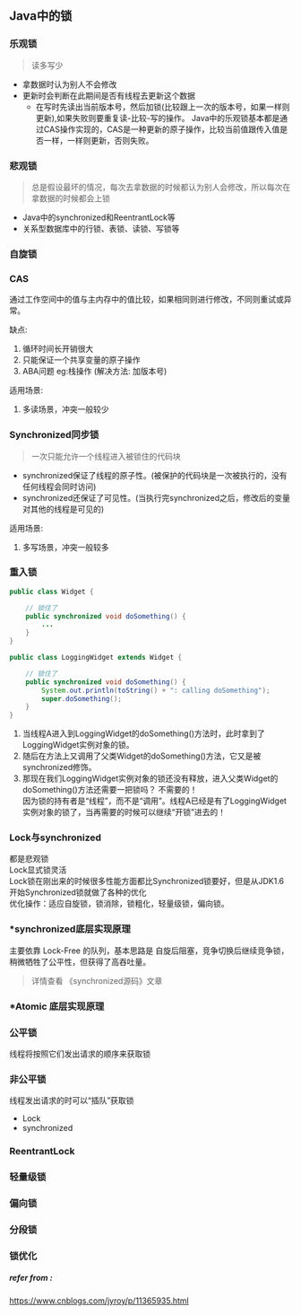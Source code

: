 ## Java中的锁
### 乐观锁
> 读多写少

- 拿数据时认为别人不会修改
- 更新时会判断在此期间是否有线程去更新这个数据
    - 在写时先读出当前版本号，然后加锁(比较跟上一次的版本号，如果一样则更新),如果失败则要重复读-比较-写的操作。
Java中的乐观锁基本都是通过CAS操作实现的，CAS是一种更新的原子操作，比较当前值跟传入值是否一样，一样则更新，否则失败。

### 悲观锁
> 总是假设最坏的情况，每次去拿数据的时候都认为别人会修改，所以每次在拿数据的时候都会上锁

- Java中的synchronized和ReentrantLock等
- 关系型数据库中的行锁、表锁、读锁、写锁等
### 自旋锁  
### CAS  
通过工作空间中的值与主内存中的值比较，如果相同则进行修改，不同则重试或异常。  

缺点: 
1. 循环时间长开销很大
2. 只能保证一个共享变量的原子操作
3. ABA问题  eg:栈操作 (解决方法: 加版本号)

适用场景: 
1. 多读场景，冲突一般较少
### Synchronized同步锁
> 一次只能允许一个线程进入被锁住的代码块

- synchronized保证了线程的原子性。(被保护的代码块是一次被执行的，没有任何线程会同时访问)
- synchronized还保证了可见性。(当执行完synchronized之后，修改后的变量对其他的线程是可见的)

适用场景: 
1. 多写场景，冲突一般较多
### 重入锁
```java
public class Widget {

    // 锁住了
    public synchronized void doSomething() {
        ...
    }
}

public class LoggingWidget extends Widget {

    // 锁住了
    public synchronized void doSomething() {
        System.out.println(toString() + ": calling doSomething");
        super.doSomething();
    }
}
```
1. 当线程A进入到LoggingWidget的doSomething()方法时，此时拿到了LoggingWidget实例对象的锁。
2. 随后在方法上又调用了父类Widget的doSomething()方法，它又是被synchronized修饰。
3. 那现在我们LoggingWidget实例对象的锁还没有释放，进入父类Widget的doSomething()方法还需要一把锁吗？
不需要的！<br/>
因为锁的持有者是“线程”，而不是“调用”。线程A已经是有了LoggingWidget实例对象的锁了，当再需要的时候可以继续“开锁”进去的！
### Lock与synchronized
都是悲观锁  
Lock显式锁灵活
<br/>
Lock锁在刚出来的时候很多性能方面都比Synchronized锁要好，但是从JDK1.6开始Synchronized锁就做了各种的优化
<br/>
优化操作：适应自旋锁，锁消除，锁粗化，轻量级锁，偏向锁。

### *synchronized底层实现原理  
主要依靠 Lock-Free 的队列，基本思路是 自旋后阻塞，竞争切换后继续竞争锁，稍微牺牲了公平性，但获得了高吞吐量。

> 详情查看 《synchronized源码》文章
### *Atomic 底层实现原理


### 公平锁
线程将按照它们发出请求的顺序来获取锁
### 非公平锁
线程发出请求的时可以“插队”获取锁
- Lock
- synchronized
### ReentrantLock
### 轻量级锁
### 偏向锁
### 分段锁
### 锁优化



##### refer from :
https://www.cnblogs.com/jyroy/p/11365935.html